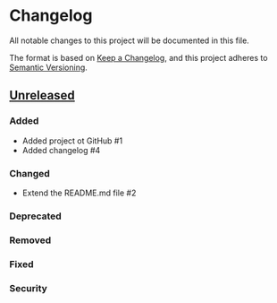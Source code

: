 # Changelog
All notable changes to this project will be documented in this file.

The format is based on [Keep a Changelog](https://keepachangelog.com/en/1.0.0/),
and this project adheres to [Semantic Versioning](https://semver.org/spec/v2.0.0.html).

## [Unreleased](https://github.com/orca-services/cakephp-feature-flags/compare/<last_release_name>...cakephp-3.x)
### Added
- Added project ot GitHub #1 
- Added changelog #4

### Changed
- Extend the README.md file #2 

### Deprecated

### Removed

### Fixed

### Security

